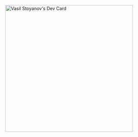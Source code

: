 <a href="https://app.daily.dev/layscho"><img src="https://api.daily.dev/devcards/3d24f2f2d4834cd2b070814a1fad697c.png?r=9al" width="400" alt="Vasil Stoyanov's Dev Card"/></a>

<!--
**VasilStoianov/VasilStoianov** is a ✨ _special_ ✨ repository because its `README.md` (this file) appears on your GitHub profile.

Here are some ideas to get you started:

- 🔭 I’m currently working on ...
- 🌱 I’m currently learning ...
- 👯 I’m looking to collaborate on ...
- 🤔 I’m looking for help with ...
- 💬 Ask me about ...
- 📫 How to reach me: ...
- 😄 Pronouns: ...
- ⚡ Fun fact: ...
-->
